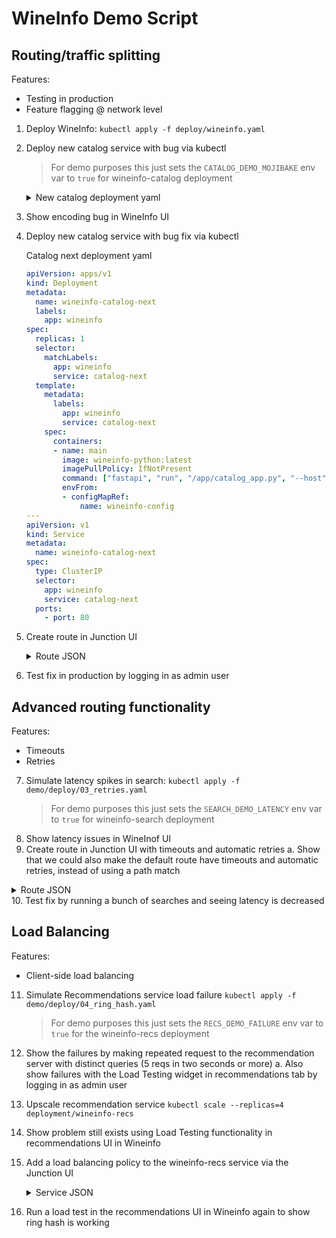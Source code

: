 # WineInfo Demo Script

## Routing/traffic splitting

Features:
* Testing in production
* Feature flagging @ network level

1. Deploy WineInfo: `kubectl apply -f deploy/wineinfo.yaml`
2. Deploy new catalog service with bug via kubectl
   > For demo purposes this just sets the `CATALOG_DEMO_MOJIBAKE` env var to `true` for wineinfo-catalog deployment
    <details>
      <summary>New catalog deployment yaml</summary>

      ```yml
      apiVersion: apps/v1
      kind: Deployment
      metadata:
        name: wineinfo-catalog
        labels:
          app: wineinfo
      spec:
        replicas: 1
        selector:
          matchLabels:
            app: wineinfo
            service: catalog
        template:
          metadata:
            labels:
              app: wineinfo
              service: catalog
          spec:
            containers:
            - name: main
              image: wineinfo-python:latest
              imagePullPolicy: IfNotPresent
              command: ["fastapi", "run", "/app/catalog_app.py", "--host", "0.0.0.0", "--port", "80"]
              envFrom:
              - configMapRef:
                  name: wineinfo-config
              env:
              - name: CATALOG_DEMO_MOJIBAKE
                value: "true"
        ```
    </details>
3. Show encoding bug in WineInfo UI
4. Deploy new catalog service with bug fix via kubectl
    <detials>
      <summary>Catalog next deployment yaml</summary>

      ```yml
      apiVersion: apps/v1
      kind: Deployment
      metadata:
        name: wineinfo-catalog-next
        labels:
          app: wineinfo
      spec:
        replicas: 1
        selector:
          matchLabels:
            app: wineinfo
            service: catalog-next
        template:
          metadata:
            labels:
              app: wineinfo
              service: catalog-next
          spec:
            containers:
            - name: main
              image: wineinfo-python:latest
              imagePullPolicy: IfNotPresent
              command: ["fastapi", "run", "/app/catalog_app.py", "--host", "0.0.0.0", "--port", "80"]
              envFrom:
              - configMapRef:
                  name: wineinfo-config
      ---
      apiVersion: v1
      kind: Service
      metadata:
        name: wineinfo-catalog-next
      spec:
        type: ClusterIP
        selector:
          app: wineinfo
          service: catalog-next
        ports:
          - port: 80
      ```
    </detials>
5. Create route in Junction UI
   <details>
    <summary>Route JSON</summary>
    
    ```json
    {
      "id": "wineinfo-catalog",
      "tags": {},
      "hostnames": [
        "wineinfo-catalog.default.svc.cluster.local"
      ],
      "ports": [],
      "rules": [
        {
          "matches": [
            {
              "headers": [
                {
                  "type": "RegularExpression",
                  "name": "baggage",
                  "value": ".*username=admin(,|$).*"
                }
              ]
            }
          ],
          "backends": [
            {
              "type": "kube",
              "name": "wineinfo-catalog-next",
              "namespace": "default",
              "port": 80,
              "weight": 1
            }
          ]
        },
        {
          "backends": [
            {
              "type": "kube",
              "name": "wineinfo-catalog",
              "namespace": "default",
              "port": 80,
              "weight": 1
            }
          ]
        }
      ]
    }
    ```
   </details>
6. Test fix in production by logging in as admin user

## Advanced routing functionality

Features:
* Timeouts
* Retries

7. Simulate latency spikes in search: `kubectl apply -f demo/deploy/03_retries.yaml` 
   > For demo purposes this just sets the `SEARCH_DEMO_LATENCY` env var to `true` for wineinfo-search deployment
8. Show latency issues in WineInof UI
9. Create route in Junction UI with timeouts and automatic retries
  a. Show that we could also make the default route have timeouts and automatic retries, instead of using a path match
  <details>
    <summary>Route JSON</summary>

    ```json
    {
      "id": "wineinfo-search",
      "tags": {},
      "hostnames": [
        "wineinfo-search.default.svc.cluster.local"
      ],
      "ports": [],
      "rules": [
        {
          "matches": [
            {
              "path": {
                "type": "Exact",
                "value": "/search/"
              }
            }
          ],
          "timeouts": {
            "backend_request": 0.1
          },
          "retry": {
            "attempts": 5,
            "backoff": 0.1
          },
          "backends": [
            {
              "type": "kube",
              "name": "wineinfo-search",
              "namespace": "default",
              "port": 80,
              "weight": 1
            }
          ]
        },
        {
          "backends": [
            {
              "type": "kube",
              "name": "wineinfo-search",
              "namespace": "default",
              "port": 80,
              "weight": 1
            }
          ]
        }
      ]
    }
    ```
  
    With just the default route:
    ```json
    {
      "id": "wineinfo-search",
      "tags": {},
      "hostnames": [
        "wineinfo-search.default.svc.cluster.local"
      ],
      "ports": [],
      "rules": [
        {
          "timeouts": {
            "backend_request": 0.1
          },
          "retry": {
            "attempts": 5,
            "backoff": 0.1
          },
          "backends": [
            {
              "type": "kube",
              "name": "wineinfo-search",
              "namespace": "default",
              "port": 80,
              "weight": 1
            }
          ]
        }
      ]
    }
    ```
  </details>
10. Test fix by running a bunch of searches and seeing latency is decreased

## Load Balancing

Features:
* Client-side load balancing

11. Simulate Recommendations service load failure `kubectl apply -f demo/deploy/04_ring_hash.yaml` 
    > For demo purposes this just sets the `RECS_DEMO_FAILURE` env var to `true` for the wineinfo-recs deployment
12. Show the failures by making repeated request to the recommendation server with distinct queries (5 reqs in two seconds or more)
  a. Also show failures with the Load Testing widget in recommendations tab by logging in as admin user
13. Upscale recommendation service `kubectl scale --replicas=4 deployment/wineinfo-recs`
14. Show problem still exists using Load Testing functionality in recommendations UI in Wineinfo
15. Add a load balancing policy to the wineinfo-recs service via the Junction UI
    <details>
      <summary>Service JSON</summary>

      ```json
      {
        "id": {
          "type": "kube",
          "name": "wineinfo-recs",
          "namespace": "default"
        },
        "backends": [
          {
            "port": 80,
            "lb": {
              "type": "RingHash",
              "min_ring_size": 1024,
              "hash_params": [
                {
                  "type": "QueryParam",
                  "name": "query"
                }
              ]
            }
          }
        ]
      }
      ```
    </details>
16. Run a load test in the recommendations UI in Wineinfo again to show ring hash is working
